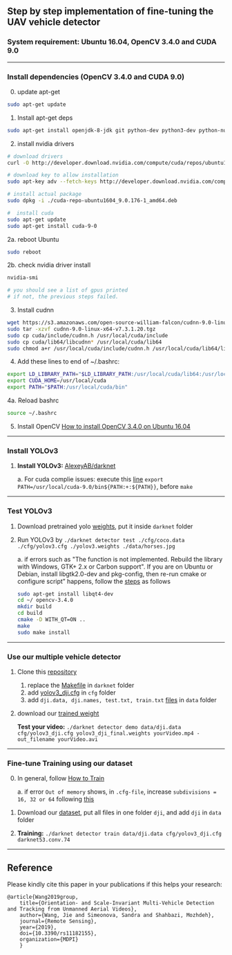 ## Step by step implementation of fine-tuning the UAV vehicle detector

### System requirement: Ubuntu 16.04, OpenCV 3.4.0 and CUDA 9.0

---
### Install dependencies (OpenCV 3.4.0 and CUDA 9.0)
0. update apt-get   
``` bash 
sudo apt-get update
```
   
1. Install apt-get deps  
``` bash
sudo apt-get install openjdk-8-jdk git python-dev python3-dev python-numpy python3-numpy build-essential python-pip python3-pip python-virtualenv swig python-wheel libcurl3-dev curl   
```

2. install nvidia drivers 
``` bash
# download drivers
curl -O http://developer.download.nvidia.com/compute/cuda/repos/ubuntu1604/x86_64/cuda-repo-ubuntu1604_9.0.176-1_amd64.deb

# download key to allow installation
sudo apt-key adv --fetch-keys http://developer.download.nvidia.com/compute/cuda/repos/ubuntu1604/x86_64/7fa2af80.pub

# install actual package
sudo dpkg -i ./cuda-repo-ubuntu1604_9.0.176-1_amd64.deb

#  install cuda 
sudo apt-get update
sudo apt-get install cuda-9-0   
```    

  2a. reboot Ubuntu
  ```bash
  sudo reboot
  ```    

  2b. check nvidia driver install 
  ``` bash
  nvidia-smi   

  # you should see a list of gpus printed    
  # if not, the previous steps failed.   
  ``` 

3. Install cudnn 

``` bash
wget https://s3.amazonaws.com/open-source-william-falcon/cudnn-9.0-linux-x64-v7.3.1.20.tgz
sudo tar -xzvf cudnn-9.0-linux-x64-v7.3.1.20.tgz
sudo cp cuda/include/cudnn.h /usr/local/cuda/include
sudo cp cuda/lib64/libcudnn* /usr/local/cuda/lib64
sudo chmod a+r /usr/local/cuda/include/cudnn.h /usr/local/cuda/lib64/libcudnn*
```    

4. Add these lines to end of ~/.bashrc:   
``` bash
export LD_LIBRARY_PATH="$LD_LIBRARY_PATH:/usr/local/cuda/lib64:/usr/local/cuda/extras/CUPTI/lib64"
export CUDA_HOME=/usr/local/cuda
export PATH="$PATH:/usr/local/cuda/bin"
```   

4a. Reload bashrc     
``` bash 
source ~/.bashrc
```   

5. Install OpenCV
[How to install OpenCV 3.4.0 on Ubuntu 16.04]( https://www.pytorials.com/how-to-install-opencv340-on-ubuntu1604/)

---

### Install YOLOv3

1. **Install YOLOv3:** [AlexeyAB/darknet](https://github.com/AlexeyAB/darknet)   
   
   a.	For cuda complie issues: execute this [line](https://github.com/pjreddie/darknet/issues/200#issuecomment-329692411) `export     PATH=/usr/local/cuda-9.0/bin${PATH:+:${PATH}}`, before `make`
   
---

### Test YOLOv3 

1. Download pretrained yolo [weights](https://pjreddie.com/media/files/yolov3.weights), put it inside `darknet` folder    
   
2. Run YOLOv3 by `./darknet detector test ./cfg/coco.data ./cfg/yolov3.cfg ./yolov3.weights ./data/horses.jpg`

   a. if errors such as "The function is not implemented. Rebuild the library with Windows, GTK+ 2.x or Carbon support". If you are on Ubuntu or Debian, install libgtk2.0-dev and pkg-config, then re-run cmake or configure script” happens, follow the [steps]( https://stackoverflow.com/questions/14655969/opencv-error-the-function-is-not-implemented?answertab=active#tab-top) as follows
   ``` bash 
   sudo apt-get install libqt4-dev
   cd ~/ opencv-3.4.0
   mkdir build
   cd build
   cmake -D WITH_QT=ON ..
   make
   sudo make install 
   ```   

---

### Use our multiple vehicle detector 

1. Clone this [repository](https://github.com/jwangjie/Fine-tune-YOLOv3) 
   1) replace the [Makefile](https://github.com/jwangjie/Fine-tune-YOLOv3/blob/master/Makefile) in `darknet` folder
   2) add [yolov3_dji.cfg](https://github.com/jwangjie/Fine-tune-YOLOv3/blob/master/cfg/yolov3_dji.cfg) in `cfg` folder
   3) add `dji.data, dji.names, test.txt, train.txt` [files](https://github.com/jwangjie/Fine-tune-YOLOv3/tree/master/data) in `data` folder
2. download our [trained weight](https://drive.google.com/file/d/1xGxTxgevj6UPXTXNsUbt9g3Oogr3pATQ/view)
   
   **Test your video:**  `./darknet detector demo data/dji.data cfg/yolov3_dji.cfg yolov3_dji_final.weights yourVideo.mp4 -out_filename yourVideo.avi`

--- 

### Fine-tune Training using our dataset 

0. In general, follow [How to Train](https://github.com/AlexeyAB/darknet#how-to-train-to-detect-your-custom-objects) 
   
   a. if error `Out of memory` shows, in `.cfg-file`, increase `subdivisions = 16, 32 or 64` following [this](https://github.com/AlexeyAB/darknet/blob/0039fd26786ab5f71d5af725fc18b3f521e7acfd/cfg/yolov3.cfg#L4)

1. Download our [dataset](https://github.com/jwangjie/UAV-Vehicle-Detection-Dataset), put all files in one folder `dji`, and add `dji` in `data` folder
2. **Training:**  `./darknet detector train data/dji.data cfg/yolov3_dji.cfg darknet53.conv.74`

---  

## Reference
Please kindly cite this paper in your publications if this helps your research:

```
@article{Wang2019group,
    title={Orientation- and Scale-Invariant Multi-Vehicle Detection and Tracking from Unmanned Aerial Videos},
    author={Wang, Jie and Simeonova, Sandra and Shahbazi, Mozhdeh},
    journal={Remote Sensing},
    year={2019},
    doi={10.3390/rs11182155},
    organization={MDPI}
    }
```
